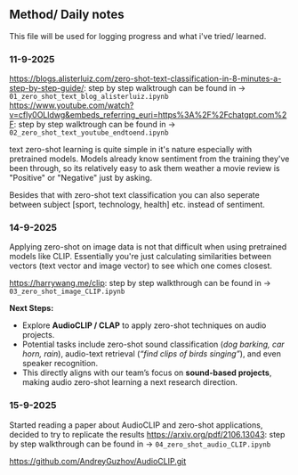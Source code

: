 ## Method/ Daily notes
This file will be used for logging progress and what i've tried/ learned.

### 11-9-2025
https://blogs.alisterluiz.com/zero-shot-text-classification-in-8-minutes-a-step-by-step-guide/: step by step walktrough can be found in -> `01_zero_shot_text_blog_alisterluiz.ipynb`
https://www.youtube.com/watch?v=cfly0OLldwg&embeds_referring_euri=https%3A%2F%2Fchatgpt.com%2F: step by step walktrough can be found in -> `02_zero_shot_text_youtube_endtoend.ipynb`

text zero-shot learning is quite simple in it's nature especially with pretrained models. Models already know sentiment from the training they've been through, so its relatively easy to ask them weather a movie review is "Positive" or "Negative" just by asking.

Besides that with zero-shot text classification you can also seperate between subject [sport, technology, health] etc. instead of sentiment.

### 14-9-2025
Applying zero-shot on image data is not that difficult when using pretrained models like CLIP. Essentially you're just calculating similarities between vectors (text vector and image vector) to see which one comes closest.

https://harrywang.me/clip: step by step walkthrough can be found in -> `03_zero_shot_image_CLIP.ipynb`

**Next Steps:**
- Explore **AudioCLIP / CLAP** to apply zero-shot techniques on audio projects.
- Potential tasks include zero-shot sound classification (*dog barking, car horn, rain*), audio-text retrieval (*“find clips of birds singing”*), and even speaker recognition.
- This directly aligns with our team’s focus on **sound-based projects**, making audio zero-shot learning a next research direction.

### 15-9-2025
Started reading a paper about AudioCLIP and zero-shot applications, decided to try to replicate the results
https://arxiv.org/pdf/2106.13043: step by step walkthrough can be found in -> `04_zero_shot_audio_CLIP.ipynb`

https://github.com/AndreyGuzhov/AudioCLIP.git